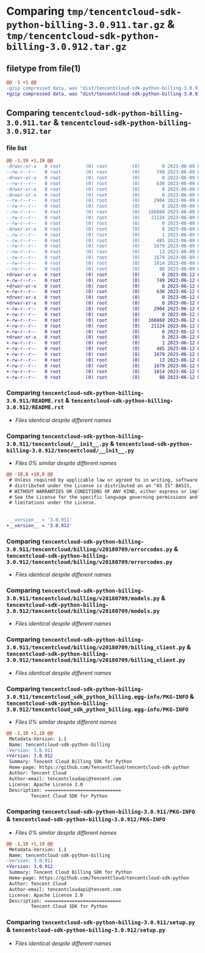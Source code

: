 # Comparing `tmp/tencentcloud-sdk-python-billing-3.0.911.tar.gz` & `tmp/tencentcloud-sdk-python-billing-3.0.912.tar.gz`

## filetype from file(1)

```diff
@@ -1 +1 @@
-gzip compressed data, was "dist/tencentcloud-sdk-python-billing-3.0.911.tar", last modified: Fri Jun  9 02:12:30 2023, max compression
+gzip compressed data, was "dist/tencentcloud-sdk-python-billing-3.0.912.tar", last modified: Mon Jun 12 02:57:02 2023, max compression
```

## Comparing `tencentcloud-sdk-python-billing-3.0.911.tar` & `tencentcloud-sdk-python-billing-3.0.912.tar`

### file list

```diff
@@ -1,19 +1,19 @@
-drwxr-xr-x   0 root         (0) root         (0)        0 2023-06-09 02:12:30.000000 tencentcloud-sdk-python-billing-3.0.911/
--rw-r--r--   0 root         (0) root         (0)      749 2023-06-09 02:12:29.000000 tencentcloud-sdk-python-billing-3.0.911/README.rst
-drwxr-xr-x   0 root         (0) root         (0)        0 2023-06-09 02:12:30.000000 tencentcloud-sdk-python-billing-3.0.911/tencentcloud/
--rw-r--r--   0 root         (0) root         (0)      630 2023-06-09 02:12:29.000000 tencentcloud-sdk-python-billing-3.0.911/tencentcloud/__init__.py
-drwxr-xr-x   0 root         (0) root         (0)        0 2023-06-09 02:12:30.000000 tencentcloud-sdk-python-billing-3.0.911/tencentcloud/billing/
-drwxr-xr-x   0 root         (0) root         (0)        0 2023-06-09 02:12:30.000000 tencentcloud-sdk-python-billing-3.0.911/tencentcloud/billing/v20180709/
--rw-r--r--   0 root         (0) root         (0)     2904 2023-06-09 02:12:29.000000 tencentcloud-sdk-python-billing-3.0.911/tencentcloud/billing/v20180709/errorcodes.py
--rw-r--r--   0 root         (0) root         (0)        0 2023-06-09 02:12:29.000000 tencentcloud-sdk-python-billing-3.0.911/tencentcloud/billing/v20180709/__init__.py
--rw-r--r--   0 root         (0) root         (0)   166860 2023-06-09 02:12:29.000000 tencentcloud-sdk-python-billing-3.0.911/tencentcloud/billing/v20180709/models.py
--rw-r--r--   0 root         (0) root         (0)    21124 2023-06-09 02:12:29.000000 tencentcloud-sdk-python-billing-3.0.911/tencentcloud/billing/v20180709/billing_client.py
--rw-r--r--   0 root         (0) root         (0)        0 2023-06-09 02:12:29.000000 tencentcloud-sdk-python-billing-3.0.911/tencentcloud/billing/__init__.py
-drwxr-xr-x   0 root         (0) root         (0)        0 2023-06-09 02:12:30.000000 tencentcloud-sdk-python-billing-3.0.911/tencentcloud_sdk_python_billing.egg-info/
--rw-r--r--   0 root         (0) root         (0)        1 2023-06-09 02:12:30.000000 tencentcloud-sdk-python-billing-3.0.911/tencentcloud_sdk_python_billing.egg-info/dependency_links.txt
--rw-r--r--   0 root         (0) root         (0)      485 2023-06-09 02:12:30.000000 tencentcloud-sdk-python-billing-3.0.911/tencentcloud_sdk_python_billing.egg-info/SOURCES.txt
--rw-r--r--   0 root         (0) root         (0)     1679 2023-06-09 02:12:30.000000 tencentcloud-sdk-python-billing-3.0.911/tencentcloud_sdk_python_billing.egg-info/PKG-INFO
--rw-r--r--   0 root         (0) root         (0)       13 2023-06-09 02:12:30.000000 tencentcloud-sdk-python-billing-3.0.911/tencentcloud_sdk_python_billing.egg-info/top_level.txt
--rw-r--r--   0 root         (0) root         (0)     1679 2023-06-09 02:12:30.000000 tencentcloud-sdk-python-billing-3.0.911/PKG-INFO
--rw-r--r--   0 root         (0) root         (0)     1014 2023-06-09 02:12:29.000000 tencentcloud-sdk-python-billing-3.0.911/setup.py
--rw-r--r--   0 root         (0) root         (0)       88 2023-06-09 02:12:30.000000 tencentcloud-sdk-python-billing-3.0.911/setup.cfg
+drwxr-xr-x   0 root         (0) root         (0)        0 2023-06-12 02:57:02.000000 tencentcloud-sdk-python-billing-3.0.912/
+-rw-r--r--   0 root         (0) root         (0)      749 2023-06-12 02:57:02.000000 tencentcloud-sdk-python-billing-3.0.912/README.rst
+drwxr-xr-x   0 root         (0) root         (0)        0 2023-06-12 02:57:02.000000 tencentcloud-sdk-python-billing-3.0.912/tencentcloud/
+-rw-r--r--   0 root         (0) root         (0)      630 2023-06-12 02:57:02.000000 tencentcloud-sdk-python-billing-3.0.912/tencentcloud/__init__.py
+drwxr-xr-x   0 root         (0) root         (0)        0 2023-06-12 02:57:02.000000 tencentcloud-sdk-python-billing-3.0.912/tencentcloud/billing/
+drwxr-xr-x   0 root         (0) root         (0)        0 2023-06-12 02:57:02.000000 tencentcloud-sdk-python-billing-3.0.912/tencentcloud/billing/v20180709/
+-rw-r--r--   0 root         (0) root         (0)     2904 2023-06-12 02:57:02.000000 tencentcloud-sdk-python-billing-3.0.912/tencentcloud/billing/v20180709/errorcodes.py
+-rw-r--r--   0 root         (0) root         (0)        0 2023-06-12 02:57:02.000000 tencentcloud-sdk-python-billing-3.0.912/tencentcloud/billing/v20180709/__init__.py
+-rw-r--r--   0 root         (0) root         (0)   166860 2023-06-12 02:57:02.000000 tencentcloud-sdk-python-billing-3.0.912/tencentcloud/billing/v20180709/models.py
+-rw-r--r--   0 root         (0) root         (0)    21124 2023-06-12 02:57:02.000000 tencentcloud-sdk-python-billing-3.0.912/tencentcloud/billing/v20180709/billing_client.py
+-rw-r--r--   0 root         (0) root         (0)        0 2023-06-12 02:57:02.000000 tencentcloud-sdk-python-billing-3.0.912/tencentcloud/billing/__init__.py
+drwxr-xr-x   0 root         (0) root         (0)        0 2023-06-12 02:57:02.000000 tencentcloud-sdk-python-billing-3.0.912/tencentcloud_sdk_python_billing.egg-info/
+-rw-r--r--   0 root         (0) root         (0)        1 2023-06-12 02:57:02.000000 tencentcloud-sdk-python-billing-3.0.912/tencentcloud_sdk_python_billing.egg-info/dependency_links.txt
+-rw-r--r--   0 root         (0) root         (0)      485 2023-06-12 02:57:02.000000 tencentcloud-sdk-python-billing-3.0.912/tencentcloud_sdk_python_billing.egg-info/SOURCES.txt
+-rw-r--r--   0 root         (0) root         (0)     1679 2023-06-12 02:57:02.000000 tencentcloud-sdk-python-billing-3.0.912/tencentcloud_sdk_python_billing.egg-info/PKG-INFO
+-rw-r--r--   0 root         (0) root         (0)       13 2023-06-12 02:57:02.000000 tencentcloud-sdk-python-billing-3.0.912/tencentcloud_sdk_python_billing.egg-info/top_level.txt
+-rw-r--r--   0 root         (0) root         (0)     1679 2023-06-12 02:57:02.000000 tencentcloud-sdk-python-billing-3.0.912/PKG-INFO
+-rw-r--r--   0 root         (0) root         (0)     1014 2023-06-12 02:57:02.000000 tencentcloud-sdk-python-billing-3.0.912/setup.py
+-rw-r--r--   0 root         (0) root         (0)       88 2023-06-12 02:57:02.000000 tencentcloud-sdk-python-billing-3.0.912/setup.cfg
```

### Comparing `tencentcloud-sdk-python-billing-3.0.911/README.rst` & `tencentcloud-sdk-python-billing-3.0.912/README.rst`

 * *Files identical despite different names*

### Comparing `tencentcloud-sdk-python-billing-3.0.911/tencentcloud/__init__.py` & `tencentcloud-sdk-python-billing-3.0.912/tencentcloud/__init__.py`

 * *Files 0% similar despite different names*

```diff
@@ -10,8 +10,8 @@
 # Unless required by applicable law or agreed to in writing, software
 # distributed under the License is distributed on an "AS IS" BASIS,
 # WITHOUT WARRANTIES OR CONDITIONS OF ANY KIND, either express or implied.
 # See the License for the specific language governing permissions and
 # limitations under the License.
 
 
-__version__ = '3.0.911'
+__version__ = '3.0.912'
```

### Comparing `tencentcloud-sdk-python-billing-3.0.911/tencentcloud/billing/v20180709/errorcodes.py` & `tencentcloud-sdk-python-billing-3.0.912/tencentcloud/billing/v20180709/errorcodes.py`

 * *Files identical despite different names*

### Comparing `tencentcloud-sdk-python-billing-3.0.911/tencentcloud/billing/v20180709/models.py` & `tencentcloud-sdk-python-billing-3.0.912/tencentcloud/billing/v20180709/models.py`

 * *Files identical despite different names*

### Comparing `tencentcloud-sdk-python-billing-3.0.911/tencentcloud/billing/v20180709/billing_client.py` & `tencentcloud-sdk-python-billing-3.0.912/tencentcloud/billing/v20180709/billing_client.py`

 * *Files identical despite different names*

### Comparing `tencentcloud-sdk-python-billing-3.0.911/tencentcloud_sdk_python_billing.egg-info/PKG-INFO` & `tencentcloud-sdk-python-billing-3.0.912/tencentcloud_sdk_python_billing.egg-info/PKG-INFO`

 * *Files 0% similar despite different names*

```diff
@@ -1,10 +1,10 @@
 Metadata-Version: 1.1
 Name: tencentcloud-sdk-python-billing
-Version: 3.0.911
+Version: 3.0.912
 Summary: Tencent Cloud Billing SDK for Python
 Home-page: https://github.com/TencentCloud/tencentcloud-sdk-python
 Author: Tencent Cloud
 Author-email: tencentcloudapi@tencent.com
 License: Apache License 2.0
 Description: ============================
         Tencent Cloud SDK for Python
```

### Comparing `tencentcloud-sdk-python-billing-3.0.911/PKG-INFO` & `tencentcloud-sdk-python-billing-3.0.912/PKG-INFO`

 * *Files 0% similar despite different names*

```diff
@@ -1,10 +1,10 @@
 Metadata-Version: 1.1
 Name: tencentcloud-sdk-python-billing
-Version: 3.0.911
+Version: 3.0.912
 Summary: Tencent Cloud Billing SDK for Python
 Home-page: https://github.com/TencentCloud/tencentcloud-sdk-python
 Author: Tencent Cloud
 Author-email: tencentcloudapi@tencent.com
 License: Apache License 2.0
 Description: ============================
         Tencent Cloud SDK for Python
```

### Comparing `tencentcloud-sdk-python-billing-3.0.911/setup.py` & `tencentcloud-sdk-python-billing-3.0.912/setup.py`

 * *Files identical despite different names*

